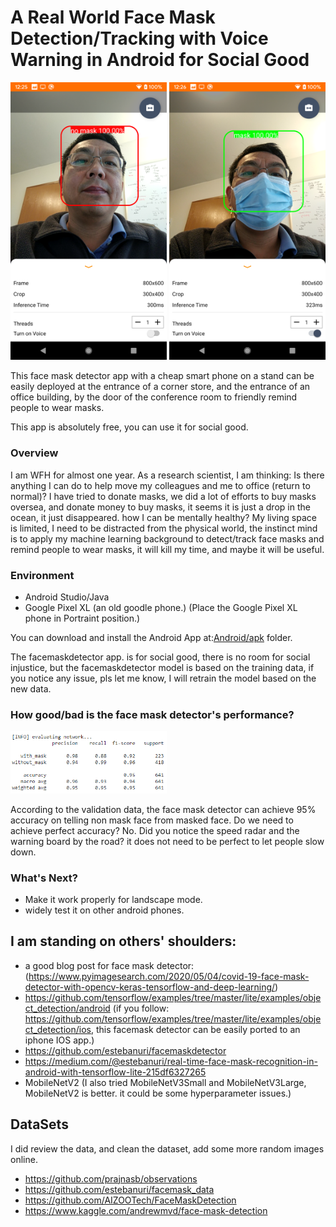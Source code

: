
# A Real World Face Mask Detection/Tracking with Voice Warning in Android for Social Good 

<img src="readme_img/sample_result1.png" width="250">      <img src="readme_img/sample_result2.png" width="250">

This face mask detector app with a cheap smart phone on a stand can be easily deployed at the entrance of a corner store, and the entrance of an office building,
by the door of the conference room to friendly remind people to wear masks.

This app is absolutely free, you can use it for social good.

### Overview
I am WFH for almost one year. As a research scientist, I am thinking: Is there anything I can do to help move my colleagues and me to office (return to normal)? 
I have tried to donate masks, we did a lot of efforts to buy masks oversea, and donate money to buy masks, it seems it is just a drop in the ocean, it just disappeared.
 how I can be mentally healthy? My living space is limited, I need to be distracted from the physical world, the instinct mind is to apply my machine learning background 
 to detect/track face masks and remind people to wear masks, it will kill my time, and maybe it will be useful. 
 
### Environment
  * Android Studio/Java
  * Google Pixel XL (an old goodle phone.)
  (Place the Google Pixel XL phone in Portraint position.)

You can download and install the Android App at:[Android/apk](https://github.com/liminghu/facemaskdetector/blob/main/android/apk/facemaskdetector.apk) folder.

The facemaskdetector app. is for social good, there is no room for social injustice, but the facemaskdetector model is based on the training data, if you notice any issue, pls let me 
know, I will retrain the model based on the new data.  

### How good/bad is the face mask detector's performance?
<img src="readme_img/facemaskdetector_performance.png" width="250">

According to the validation data, the face mask detector can achieve 95% accuracy on telling non mask face from masked face.
Do we need to achieve perfect accuracy? No. Did you notice the speed radar and the warning board by the road? it does not need to be perfect to let people slow down.
 
 
### What's Next?
  * Make it work properly for landscape mode.
  * widely test it on other android phones.
  
## I am standing on others' shoulders:
  * a good blog post for face mask detector:(https://www.pyimagesearch.com/2020/05/04/covid-19-face-mask-detector-with-opencv-keras-tensorflow-and-deep-learning/) 
  * https://github.com/tensorflow/examples/tree/master/lite/examples/object_detection/android
    (if you follow: https://github.com/tensorflow/examples/tree/master/lite/examples/object_detection/ios, this facemask detector can be easily ported to an iphone IOS app.)
  * https://github.com/estebanuri/facemaskdetector
  * https://medium.com/@estebanuri/real-time-face-mask-recognition-in-android-with-tensorflow-lite-215df6327265
  * MobileNetV2 (I also tried MobileNetV3Small and MobileNetV3Large, MobileNetV2 is better. it could be some hyperparameter issues.)


## DataSets
I did review the data, and clean the dataset, add some more random images online.
  * https://github.com/prajnasb/observations
  * https://github.com/estebanuri/facemask_data
  * https://github.com/AIZOOTech/FaceMaskDetection
  * https://www.kaggle.com/andrewmvd/face-mask-detection

